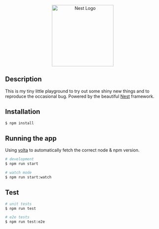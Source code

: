 <p align="center">
  <a href="http://nestjs.com/" target="blank"><img src="https://nestjs.com/img/logo-small.svg" width="200" alt="Nest Logo" /></a>
</p>

## Description

This is my tiny little playground to try out some shiny new things and to reproduce the occasional bug. Powered by the beautiful [Nest](https://github.com/nestjs/nest) framework.

## Installation

```bash
$ npm install
```

## Running the app
Using [volta](https://volta.sh) to automatically fetch the correct node & npm version.

```bash
# development
$ npm run start

# watch mode
$ npm run start:watch
```

## Test

```bash
# unit tests
$ npm run test

# e2e tests
$ npm run test:e2e
```